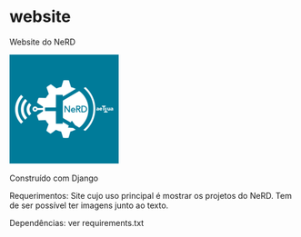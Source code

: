 # website
Website do NeRD


![Logo](https://github.com/NeRD-AETTUA/nerd-aettua.github.io/blob/dev/static/blog/android-chrome-192x192.png?raw=true)

Construído com Django

Requerimentos:
Site cujo uso principal é mostrar os projetos do NeRD. Tem de ser possível ter imagens junto ao texto.

Dependências: ver requirements.txt
